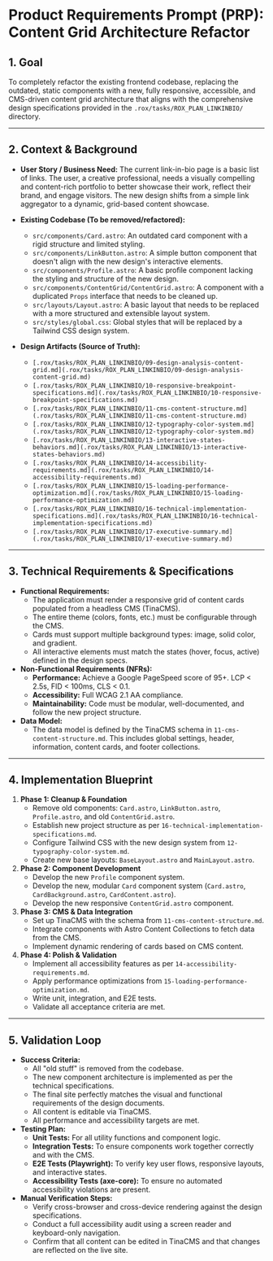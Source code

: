 # Product Requirements Prompt (PRP): Content Grid Architecture Refactor

## 1. Goal

To completely refactor the existing frontend codebase, replacing the outdated, static components with a new, fully responsive, accessible, and CMS-driven content grid architecture that aligns with the comprehensive design specifications provided in the `.rox/tasks/ROX_PLAN_LINKINBIO/` directory.

---

## 2. Context & Background

*   **User Story / Business Need:** The current link-in-bio page is a basic list of links. The user, a creative professional, needs a visually compelling and content-rich portfolio to better showcase their work, reflect their brand, and engage visitors. The new design shifts from a simple link aggregator to a dynamic, grid-based content showcase.

*   **Existing Codebase (To be removed/refactored):**
    *   `src/components/Card.astro`: An outdated card component with a rigid structure and limited styling.
    *   `src/components/LinkButton.astro`: A simple button component that doesn't align with the new design's interactive elements.
    *   `src/components/Profile.astro`: A basic profile component lacking the styling and structure of the new design.
    *   `src/components/ContentGrid/ContentGrid.astro`: A component with a duplicated `Props` interface that needs to be cleaned up.
    *   `src/layouts/Layout.astro`: A basic layout that needs to be replaced with a more structured and extensible layout system.
    *   `src/styles/global.css`: Global styles that will be replaced by a Tailwind CSS design system.

*   **Design Artifacts (Source of Truth):**
    *   `[.rox/tasks/ROX_PLAN_LINKINBIO/09-design-analysis-content-grid.md](.rox/tasks/ROX_PLAN_LINKINBIO/09-design-analysis-content-grid.md)`
    *   `[.rox/tasks/ROX_PLAN_LINKINBIO/10-responsive-breakpoint-specifications.md](.rox/tasks/ROX_PLAN_LINKINBIO/10-responsive-breakpoint-specifications.md)`
    *   `[.rox/tasks/ROX_PLAN_LINKINBIO/11-cms-content-structure.md](.rox/tasks/ROX_PLAN_LINKINBIO/11-cms-content-structure.md)`
    *   `[.rox/tasks/ROX_PLAN_LINKINBIO/12-typography-color-system.md](.rox/tasks/ROX_PLAN_LINKINBIO/12-typography-color-system.md)`
    *   `[.rox/tasks/ROX_PLAN_LINKINBIO/13-interactive-states-behaviors.md](.rox/tasks/ROX_PLAN_LINKINBIO/13-interactive-states-behaviors.md)`
    *   `[.rox/tasks/ROX_PLAN_LINKINBIO/14-accessibility-requirements.md](.rox/tasks/ROX_PLAN_LINKINBIO/14-accessibility-requirements.md)`
    *   `[.rox/tasks/ROX_PLAN_LINKINBIO/15-loading-performance-optimization.md](.rox/tasks/ROX_PLAN_LINKINBIO/15-loading-performance-optimization.md)`
    *   `[.rox/tasks/ROX_PLAN_LINKINBIO/16-technical-implementation-specifications.md](.rox/tasks/ROX_PLAN_LINKINBIO/16-technical-implementation-specifications.md)`
    *   `[.rox/tasks/ROX_PLAN_LINKINBIO/17-executive-summary.md](.rox/tasks/ROX_PLAN_LINKINBIO/17-executive-summary.md)`

---

## 3. Technical Requirements & Specifications

*   **Functional Requirements:**
    *   The application must render a responsive grid of content cards populated from a headless CMS (TinaCMS).
    *   The entire theme (colors, fonts, etc.) must be configurable through the CMS.
    *   Cards must support multiple background types: image, solid color, and gradient.
    *   All interactive elements must match the states (hover, focus, active) defined in the design specs.
*   **Non-Functional Requirements (NFRs):**
    *   **Performance:** Achieve a Google PageSpeed score of 95+. LCP < 2.5s, FID < 100ms, CLS < 0.1.
    *   **Accessibility:** Full WCAG 2.1 AA compliance.
    *   **Maintainability:** Code must be modular, well-documented, and follow the new project structure.
*   **Data Model:**
    *   The data model is defined by the TinaCMS schema in `11-cms-content-structure.md`. This includes global settings, header, information, content cards, and footer collections.

---

## 4. Implementation Blueprint

1.  **Phase 1: Cleanup & Foundation**
    *   Remove old components: `Card.astro`, `LinkButton.astro`, `Profile.astro`, and old `ContentGrid.astro`.
    *   Establish new project structure as per `16-technical-implementation-specifications.md`.
    *   Configure Tailwind CSS with the new design system from `12-typography-color-system.md`.
    *   Create new base layouts: `BaseLayout.astro` and `MainLayout.astro`.
2.  **Phase 2: Component Development**
    *   Develop the new `Profile` component system.
    *   Develop the new, modular `Card` component system (`Card.astro`, `CardBackground.astro`, `CardContent.astro`).
    *   Develop the new responsive `ContentGrid.astro` component.
3.  **Phase 3: CMS & Data Integration**
    *   Set up TinaCMS with the schema from `11-cms-content-structure.md`.
    *   Integrate components with Astro Content Collections to fetch data from the CMS.
    *   Implement dynamic rendering of cards based on CMS content.
4.  **Phase 4: Polish & Validation**
    *   Implement all accessibility features as per `14-accessibility-requirements.md`.
    *   Apply performance optimizations from `15-loading-performance-optimization.md`.
    *   Write unit, integration, and E2E tests.
    *   Validate all acceptance criteria are met.

---

## 5. Validation Loop

*   **Success Criteria:**
    *   All "old stuff" is removed from the codebase.
    *   The new component architecture is implemented as per the technical specifications.
    *   The final site perfectly matches the visual and functional requirements of the design documents.
    *   All content is editable via TinaCMS.
    *   All performance and accessibility targets are met.
*   **Testing Plan:**
    *   **Unit Tests:** For all utility functions and component logic.
    *   **Integration Tests:** To ensure components work together correctly and with the CMS.
    *   **E2E Tests (Playwright):** To verify key user flows, responsive layouts, and interactive states.
    *   **Accessibility Tests (axe-core):** To ensure no automated accessibility violations are present.
*   **Manual Verification Steps:**
    *   Verify cross-browser and cross-device rendering against the design specifications.
    *   Conduct a full accessibility audit using a screen reader and keyboard-only navigation.
    *   Confirm that all content can be edited in TinaCMS and that changes are reflected on the live site.
